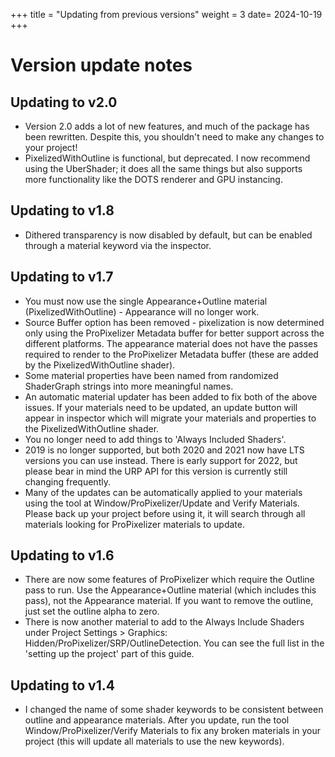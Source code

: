 +++
title = "Updating from previous versions"
weight = 3
date= 2024-10-19
+++

# Version update notes

## Updating to v2.0

- Version 2.0 adds a lot of new features, and much of the package has been rewritten. Despite this, you shouldn't need to make any changes to your project!
- PixelizedWithOutline is functional, but deprecated. I now recommend using the UberShader; it does all the same things but also supports more functionality like the DOTS renderer and GPU instancing.

## Updating to v1.8

- Dithered transparency is now disabled by default, but can be enabled through a material keyword via the inspector.

## Updating to v1.7

- You must now use the single Appearance+Outline material (PixelizedWithOutline) - Appearance will no longer work.
- Source Buffer option has been removed - pixelization is now determined only using the ProPixelizer Metadata buffer for better support across the different platforms. The appearance material does not have the passes required to render to the ProPixelizer Metadata buffer (these are added by the PixelizedWithOutline shader).
- Some material properties have been named from randomized ShaderGraph strings into more meaningful names.
- An automatic material updater has been added to fix both of the above issues. If your materials need to be updated, an update button will appear in inspector which will migrate your materials and properties to the PixelizedWithOutline shader.
- You no longer need to add things to 'Always Included Shaders'.
- 2019 is no longer supported, but both 2020 and 2021 now have LTS versions you can use instead. There is early support for 2022, but please bear in mind the URP API for this version is currently still changing frequently.
- Many of the updates can be automatically applied to your materials using the tool at Window/ProPixelizer/Update and Verify Materials. Please back up your project before using it, it will search through all materials looking for ProPixelizer materials to update.

## Updating to v1.6

- There are now some features of ProPixelizer which require the Outline pass to run. Use the Appearance+Outline material (which includes this pass), not the Appearance material. If you want to remove the outline, just set the outline alpha to zero.
- There is now another material to add to the Always Include Shaders under Project Settings > Graphics: Hidden/ProPixelizer/SRP/OutlineDetection. You can see the full list in the 'setting up the project' part of this guide.

## Updating to v1.4

- I changed the name of some shader keywords to be consistent between outline and appearance materials. After you update, run the tool Window/ProPixelizer/Verify Materials to fix any broken materials in your project (this will update all materials to use the new keywords).






